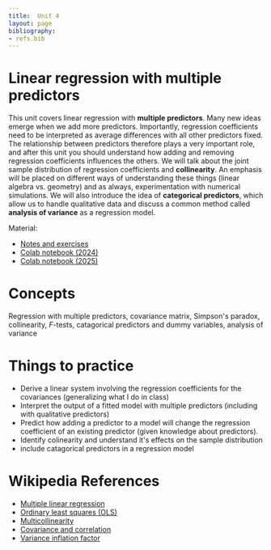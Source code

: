```yaml
---
title:  Unit 4
layout: page
bibliography:
- refs.bib
---
```



# Linear regression with multiple predictors

This unit covers linear regression with **multiple predictors**. Many new ideas emerge when we add more predictors. Importantly, regression coefficients need to be interpreted as average differences with all other predictors fixed.  The relationship between predictors therefore plays a very important role, and after this unit you should understand how adding and removing regression coefficients influences the others. We will talk about the joint sample distribution of regression coefficients and **collinearity**. An emphasis will be placed on different ways of understanding these things (linear algebra vs. geometry) and as always, experimentation with numerical simulations. We will also introduce the idea of **categorical predictors**, which allow us to handle qualitative data and discuss a common method called **analysis of variance** as a regression model. 

Material:
- [Notes and exercises](/public/latex_notes/unit4/unit4.pdf)
- [Colab notebook (2024)](https://colab.research.google.com/drive/1oIRgP_7-c5DGV1D2iz5nj406mZfJxUIG?usp=sharing)
- [Colab notebook (2025)](https://colab.research.google.com/drive/10G3DKAsKcxk33l3OO_hfPTyrWetTxdaS?usp=sharing)

# Concepts

Regression with multiple predictors, covariance matrix, Simpson's paradox, collinearity, $F$-tests, catagorical predictors and dummy variables, analysis of variance
  

# Things to practice
- Derive a linear system involving the regression coefficients for the covariances (generalizing what I do in class)
- Interpret the output of a fitted model with multiple predictors (including with qualitative predictors) 
- Predict how adding a predictor to a model will change the regression coefficient of an existing predictor (given knowledge about predictors).
- Identify colinearity and understand it's effects on the sample distribution
- include catagorical predictors in a regression model

# Wikipedia References
- [Multiple linear regression](https://en.wikipedia.org/wiki/Multiple_linear_regression)
- [Ordinary least squares (OLS)](https://en.wikipedia.org/wiki/Ordinary_least_squares)
- [Multicollinearity](https://en.wikipedia.org/wiki/Multicollinearity)
- [Covariance and correlation](https://en.wikipedia.org/wiki/Covariance_and_correlation)
- [Variance inflation factor](https://en.wikipedia.org/wiki/Variance_inflation_factor)
